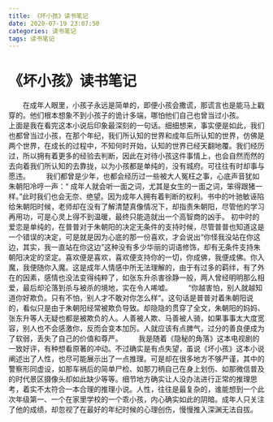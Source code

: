 ```yaml
---
title: 《坏小孩》读书笔记
date: 2020-07-19 23:07:50
categories: 读书笔记
tags: 读书笔记
---
```


# 《坏小孩》读书笔记

&emsp;&emsp;在成年人眼里，小孩子永远是简单的，即便小孩会撒谎，那谎言也是能马上戳穿的。他们根本想象不到小孩子的诡计多端，哪怕他们自己也曾当过小孩。
&emsp;&emsp;上面是我在看完这本小说后印象最深刻的一句话。细细想来，事实便是如此，我们也都曾当过小孩，在那个年纪，我们所认知的世界和成年后所认知的世界，仿佛是两个世界，在成长的过程中，不知何时开始，认知的世界已经天翻地覆。我们经历过，所以拥有着更多的经验去判断，因此在对待小孩这件事情上，也会自然而然的去向着我们所认知的去靠拢，以为小孩都是单纯的，没有城府。可往往有时却事与愿违。
&emsp;&emsp;我们都曾是少年，也都会经历过一些被大人冤枉之事，心底声音犹如朱朝阳冷哼一声：“ 成年人就会听一面之词，尤其是女生的一面之词，笨得跟猪一样。”此时我们也会无奈、绝望。因为成年人拥有着判断的权利。书中的叶驰敏诬陷给朱朝阳时候，老师却在没有了解清楚真像情况下，却指责朱朝阳，尽管他的学习再用功，可是心灵上得不到温暖，最终只能造就出一个高智商的凶手。
  初中时的爱恋是单纯的，在普普对于朱朝阳的决定无条件的支持时候，尽管普普也知道这是一个错误的决定，可是就是因为心底的那一份喜欢，才会说出“你怪我没站在你这边，其实，我一直站在你这边”这种没有多少华丽的词语修饰，却有无条件支持朱朝阳决定的坚定。喜欢便是喜欢，喜欢便支持你的一切，你成佛，我便成佛。你入魔，我便随你入魔。这是成年人情感中所无法理解的，由于有过多的羁绊，有了外在的因素，感情也没法变得纯粹了，如张东升杀害徐静一般，两人曾经明明那么相爱，最后却沦落到杀与被杀的境地，实在令人唏嘘。
&emsp;&emsp;“你越害怕，别人就越知道你好欺负。只有不怕，别人才不敢对你怎么样“。这句话是普普对着朱朝阳说的，看似只是由于朱朝阳经常被欺负导致。却隐隐的贯穿了全文，朱朝阳的妈妈、张东升等人无疑也都是被欺负的人。人善被人欺、马善被人骑，如果事事太大度宽容，别人也不会感激你，反而会变本加厉。人就应该有点脾气，过分的善良便成为了软弱，丢失了自己的价值和尊严。
&emsp;&emsp;我是随着《隐秘的角落》这本电视剧的一致好评，有种想看原著的冲动。不过确实是有点失望，虽说《坏小孩》这本小说阐述出了人性，也尽可能展示出了一点推理。可是却在很多地方不够严谨，其中的警察形同虚设，如那车祸后的简单尸检、如那刀柄自己在身上划伤、如那微信普及的时代景区摄像头却如此缺少等等。细节地方确实让人没办法进行正常的推理思考，着实不太符合一本合理的推理小说。人性，往往是最复杂的，谁能想到一个此次年级第一、一个在家里学校的一个乖小孩，内心确实如此的阴暗。成年人只关注了他的成绩，却忽视了在最好的年纪时候的心理创伤，慢慢推入深渊无法自拔。